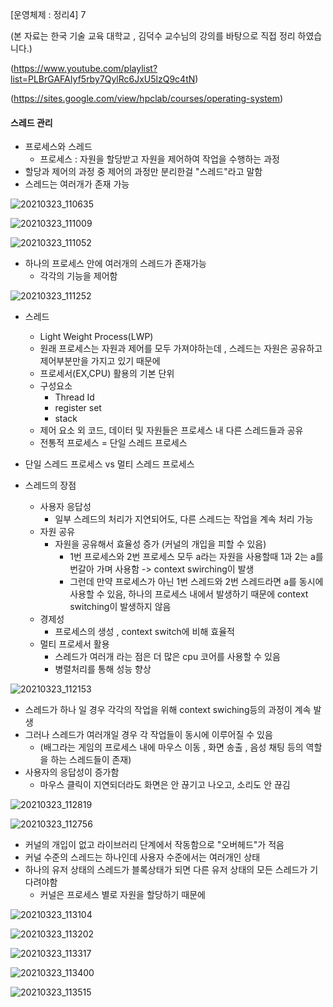 [운영체제 : 정리4] 7 

(본 자료는 한국 기술 교육 대학교 , 김덕수 교수님의 강의를 바탕으로 직접 정리 하였습니다.)

(https://www.youtube.com/playlist?list=PLBrGAFAIyf5rby7QylRc6JxU5lzQ9c4tN)

(https://sites.google.com/view/hpclab/courses/operating-system)



#### 스레드 관리

- 프로세스와 스레드
  - 프로세스 : 자원을 할당받고 자원을 제어하여 작업을 수행하는 과정
- 할당과 제어의 과정 중 제어의 과정만 분리한걸 "스레드"라고 말함
- 스레드는 여러개가 존재 가능

![20210323_110635](20210323_110635.png)

![20210323_111009](20210323_111009.png)

![20210323_111052](20210323_111052.png)



- 하나의 프로세스 안에 여러개의 스레드가 존재가능
  - 각각의 기능을 제어함

![20210323_111252](20210323_111252.png)



- 스레드
  - Light Weight Process(LWP)
  - 원래 프로세스는 자원과 제어를 모두 가져야하는데 , 스레드는 자원은 공유하고 제어부분만을 가지고 있기 때문에
  - 프로세서(EX,CPU) 활용의 기본 단위
  - 구성요소
    - Thread Id
    - register set
    - stack
  - 제어 요소 외 코드, 데이터 및 자원들은 프로세스 내 다른 스레드들과 공유
  - 전통적 프로세스 = 단일 스레드 프로세스



- 단일 스레드 프로세스 vs 멀티 스레드 프로세스



- 스레드의 장점
  - 사용자 응답성
    - 일부 스레드의 처리가 지연되어도, 다른 스레드는 작업을 계속 처리 가능
  - 자원 공유
    - 자원을 공유해서 효율성 증가 (커널의 개입을 피할 수 있음)
      - 1번 프로세스와 2번 프로세스 모두 a라는 자원을 사용할때 1과 2는 a를 번갈아 가며 사용함 -> context swirching이 발생
      - 그런데 만약 프로세스가 아닌 1번 스레드와 2번 스레드라면 a를 동시에 사용할 수 있음, 하나의 프로세스 내에서 발생하기 때문에 context switching이 발생하지 않음
  - 경제성
    - 프로세스의 생성 , context switch에 비해 효율적
  - 멀티 프로세서 활용
    - 스레드가 여러개 라는 점은 더 많은 cpu 코어를 사용할 수 있음
    - 병렬처리를 통해 성능 향상



![20210323_112153](20210323_112153.png)

- 스레드가 하나 일 경우 각각의 작업을 위해 context swiching등의 과정이 계속 발생
- 그러나 스레드가 여러개일 경우 각 작업들이 동시에 이루어질 수 있음 
  - (배그라는 게임의 프로세스 내에 마우스 이동 , 화면 송출 , 음성 채팅 등의 역할을 하는 스레드들이 존재)
- 사용자의 응답성이 증가함
  - 마우스 클릭이 지연되더라도 화면은 안 끊기고 나오고, 소리도 안 끊김



![20210323_112819](20210323_112819.png)

![20210323_112756](20210323_112756.png)



- 커널의 개입이 없고 라이브러리 단계에서 작동함으로 "오버헤드"가 적음
- 커널 수준의 스레드는 하나인데 사용자 수준에서는 여러개인 상태
- 하나의 유저 상태의 스레드가 블록상태가 되면 다른 유저 상태의 모든 스레드가 기다려야함
  - 커널은 프로세스 별로 자원을 할당하기 때문에



![20210323_113104](20210323_113104.png)

![20210323_113202](20210323_113202.png)

![20210323_113317](20210323_113317.png)

![20210323_113400](20210323_113400.png)

![20210323_113515](20210323_113515.png)



